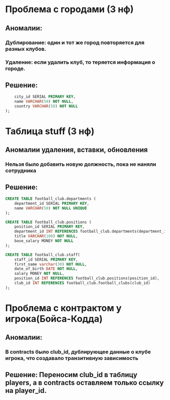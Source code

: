 # Проблема с городами (3 нф)

## Аномалии:

### Дублирование: один и тот же город повторяется для разных клубов.

### Удаление: если удалить клуб, то теряется информация о городе.

## Решение:
```sql CREATE TABLE football_club.cities (
    city_id SERIAL PRIMARY KEY,
    name VARCHAR(50) NOT NULL,
    country VARCHAR(50) NOT NULL
);
```
# Таблица stuff (3 нф)

## Аномалии удаления, вставки, обновления

### Нельзя было добавить новую должность, пока не наняли сотрудника

## Решение:
```sql
CREATE TABLE football_club.departments (
    department_id SERIAL PRIMARY KEY,
    name VARCHAR(50) NOT NULL UNIQUE
);

CREATE TABLE football_club.positions (
    position_id SERIAL PRIMARY KEY,
    department_id INT REFERENCES football_club.departments(department_id),
    title VARCHAR(100) NOT NULL,
    base_salary MONEY NOT NULL
);

CREATE TABLE football_club.staff(
    staff_id SERIAL PRIMARY KEY,
    first_name varchar(30) NOT NULL,
    date_of_birth DATE NOT NULL,
    salary MONEY NOT NULL,
    position_id INT REFERENCES football_club.positions(position_id),
    club_id INT REFERENCES football_club.football_clubs(club_id)
);
```
# Проблема с контрактом у игрока(Бойса-Кодда)

## Аномалии:

### В contracts было club_id, дублирующее данные о клубе игрока, что создавало транзитивную зависимость

## Решение: Переносим club_id в таблицу players, а в contracts оставляем только ссылку на player_id.

